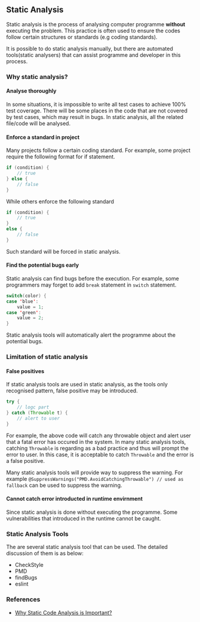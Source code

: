 ## Static Analysis
Static analysis is the process of analysing computer programme **without** executing the problem. This practice is often used to ensure the codes follow certain structures or standards (e.g coding standards).

It is possible to do static analysis manually, but there are automated tools(static analysers) that can assist programme and developer in this process. 

### Why static analysis?

#### Analyse thoroughly
In some situations, it is impossible to write all test cases to achieve 100% test coverage. There will be some places in the code that are not covered by test cases, which may result in bugs. In static analysis, all the related file/code will be analysed.

#### Enforce a standard in project
Many projects follow a certain coding standard. For example, some project require the following format for if statement.

``` java
if (condition) {
	// true
} else {
	// false
}
``` 

While others enforce the following standard

``` java
if (condition) {
	// true
}
else {
	// false
}
```
Such standard will be forced in static analysis.

#### Find the potential bugs early
Static analysis can find bugs before the execution. For example, some programmers may forget to add `break` statement in `switch` statement.

``` java
switch(color) {
case 'blue':
	value = 1;
case 'green':
	value = 2;
}
```
Static analysis tools will automatically alert the programme about the potential bugs.


### Limitation of static analysis

#### False positives
If static analysis tools are used in static analysis, as the tools only recognised pattern, false positive may be introduced.

``` java
try {
	// logc part
} catch (Throwable t) {
	// alert to user
}
```
For example, the above code will catch any throwable object and alert user that a fatal error has occured in the system. In many static analysis tools, catching `Throwable` is regarding as a bad practice and thus will prompt the error to user. In this case, it is acceptable to catch `Throwable` and the error is a false positive.

Many static analysis tools will provide way to suppress the warning. For example `@SuppressWarnings("PMD.AvoidCatchingThrowable") // used as fallback` can be used to suppress the warning.

#### Cannot catch error introducted in runtime envirnment
Since static analysis is done without executing the programme. Some vulnerabilities that introduced in the runtime cannot be caught.

### Static Analysis Tools
The are several static analysis tool that can be used. The detailed discussion of them is as below:

- CheckStyle
- PMD
- findBugs
- eslint

### References

- [Why Static Code Analysis is Important?](http://javarevisited.blogspot.sg/2014/02/why-static-code-analysis-is-important.html)
